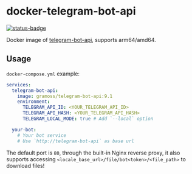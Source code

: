 # docker-telegram-bot-api

[![status-badge](https://ci.hentioe.dev/api/badges/8/status.svg)](https://ci.hentioe.dev/repos/8)

Docker image of [telegram-bot-api](https://github.com/tdlib/telegram-bot-api), supports arm64/amd64.

## Usage

`docker-compose.yml` example:

```yaml
services:
  telegram-bot-api:
    image: gramoss/telegram-bot-api:9.1
    environment:
      TELEGRAM_API_ID: <YOUR_TELEGRAM_API_ID>
      TELEGRAM_API_HASH: <YOUR_TELEGRAM_API_HASH>
      TELEGRAM_LOCAL_MODE: true # Add `--local` option

  your-bot:
    # Your bot service
    # Use `http://telegram-bot-api` as base url
```

The default port is `80`, through the built-in Nginx reverse proxy, it also supports accessing `<locale_base_url>/file/bot<token>/<file_path>` to download files!

